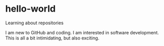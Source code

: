 # hello-world

Learning about repositories

I am new to GitHub and coding.
I am interested in software development.
This is all a bit intimidating, but also exciting.
